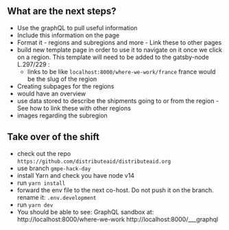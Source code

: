 ## What are the next steps?

- Use the graphQL to pull useful information
- Include this information on the page
- Format it - regions and subregions and more - Link these to other pages
- build new template page in order to use it to navigate on it once we click on a region. This template will need to be
  added to the gatsby-node L.297/229 :
  - links to be like `localhost:8000/where-we-work/france` france would be the slug of the region
- Creating subpages for the regions
- would have an overview
- use data stored to describe the shipments going to or from the region - See how to link these with other regions
- images regarding the subregion

## Take over of the shift

- check out the repo `https://github.com/distributeaid/distributeaid.org`
- use branch `gmpe-hack-day`
- install Yarn and check you have node v14
- run `yarn install`
- forward the env file to the next co-host. Do not push it on the branch. rename it: `.env.development`
- run `yarn dev`
- You should be able to see: GraphQL sandbox at:
  http://localhost:8000/where-we-work
  http://localhost:8000/\_\_\_graphql
